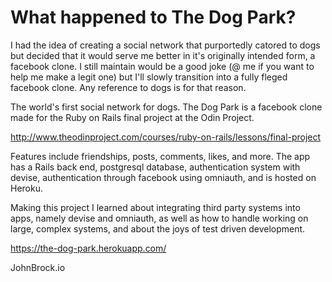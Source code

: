 # What happened to The Dog Park?
I had the idea of creating a social network that purportedly catored to dogs but decided that it would serve me better in it's originally intended form, a facebook clone. I still maintain would be a good joke (@ me if you want to help me make a legit one) but I'll slowly transition into a fully fleged facebook clone. Any reference to dogs is for that reason.

The world's first social network for dogs. The Dog Park is a facebook clone made for the Ruby on Rails final project at the Odin Project.

http://www.theodinproject.com/courses/ruby-on-rails/lessons/final-project

Features include friendships, posts, comments, likes, and more. The app has a Rails back end, postgresql database, authentication system with devise, authentication through facebook using omniauth, and is hosted on Heroku. 

Making this project I learned about integrating third party systems into apps, namely devise and omniauth, as well as how to handle working on large, complex systems, and about the joys of test driven development.

https://the-dog-park.herokuapp.com/

JohnBrock.io

